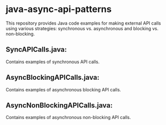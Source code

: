 # java-async-api-patterns
This repository provides Java code examples for making external API calls using various strategies: synchronous vs. asynchronous and blocking vs. non-blocking. 

## SyncAPICalls.java: 
Contains examples of synchronous API calls.

## AsyncBlockingAPICalls.java: 
Contains examples of asynchronous blocking API calls.

## AsyncNonBlockingAPICalls.java: 
Contains examples of asynchronous non-blocking API calls.
